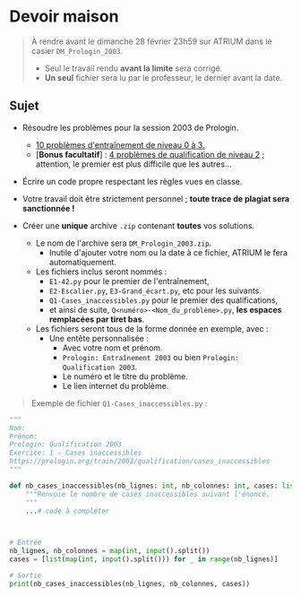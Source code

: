 # Devoir maison

> À rendre avant le dimanche 28 février 23h59 sur ATRIUM dans le casier `DM_Prologin_2003`.
> * Seul le travail rendu **avant la limite** sera corrigé.
> * **Un seul** fichier sera lu par le professeur, le dernier avant la date.

## Sujet
* Résoudre les problèmes pour la session 2003 de Prologin.
    * [10 problèmes d'entraînement de niveau 0 à 3.](https://prologin.org/train/2003/semifinal)
    * [**Bonus facultatif**] : [4 problèmes de qualification de niveau 2](https://prologin.org/train/2003/qualification) ; attention, le premier est plus difficile que les autres...

* Écrire un code propre respectant les règles vues en classe.

* Votre travail doit être strictement personnel ; **toute trace de plagiat sera sanctionnée !**

* Créer une **unique** archive `.zip` contenant **toutes** vos solutions.
    * Le nom de l'archive sera `DM_Prologin_2003.zip`.
        * Inutile d'ajouter votre nom ou la date à ce fichier, ATRIUM le fera automatiquement.
    * Les fichiers inclus seront nommés :
        * `E1-42.py` pour le premier de l'entraînement,
        * `E2-Escalier.py`, `E3-Grand_écart.py`, etc pour les suivants.
        * `Q1-Cases_inaccessibles.py` pour le premier des qualifications,
        * et ainsi de suite, `Q<numéro>-<Nom_du_problème>.py`, **les espaces remplacées par tiret bas**.
    * Les fichiers seront tous de la forme donnée en exemple, avec :
        * Une entête personnalisée :
            * Avec votre nom et prénom.
            * `Prologin: Entraînement 2003` ou bien `Prologin: Qualification 2003`.
            * Le numéro et le titre du problème.
            * Le lien internet du problème.

> Exemple de fichier `Q1-Cases_inaccessibles.py` :

```py
"""
Nom:
Prénom:
Prologin: Qualification 2003
Exercice: 1 - Cases inaccessibles
https://prologin.org/train/2003/qualification/cases_inaccessibles
"""

def nb_cases_inaccessibles(nb_lignes: int, nb_colonnes: int, cases: list) -> int:
    """Renvoie le nombre de cases inaccessibles suivant l'énoncé.
    """
    ...# code à compléter



# Entrée
nb_lignes, nb_colonnes = map(int, input().split())
cases = [list(map(int, input().split())) for _ in range(nb_lignes)]

# Sortie
print(nb_cases_inaccessibles(nb_lignes, nb_colonnes, cases))

```

